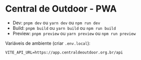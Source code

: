 # Central de Outdoor - PWA

- Dev: `pnpm dev` ou `yarn dev` ou `npm run dev`
- Build: `pnpm build` ou `yarn build` ou `npm run build`
- Preview: `pnpm preview` ou `yarn preview` ou `npm run preview`

Variáveis de ambiente (criar `.env.local`):

```
VITE_API_URL=https://app.centraldeoutdoor.org.br/api
```
